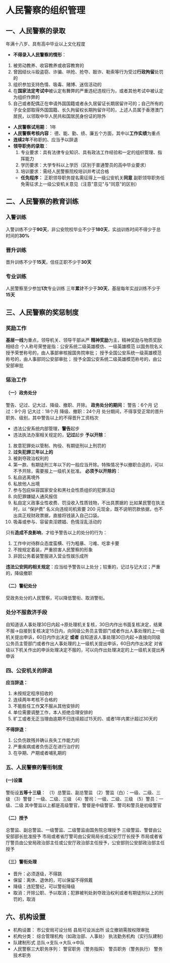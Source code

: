 # 人民警察的组织管理
## 一、人民警察的录取
年满⼗⼋岁、具有⾼中毕业以上⽂化程度
- **不得录入人民警察的情形**：
1. 被劳动教养、收容教养或收容教育的
2. 曾因结伙斗殴盗窃、诈骗、哄抢、抢夺、敲诈、勒索等行为受过**行政拘留**处罚的
3. 组织参加支持色情、吸毒、赌博、迷信活动的
4. 在**国家法定考试中**被认定有舞弊的严重违纪违规行为，或者其他考试中被认定为组织作弊的
5. 自己或者配偶正在申请外国国籍或者永久居留证长期居留许可的；自己所有的子女全部取得外国国籍、长久拘留权长期拘留许可的，上述人员属于香港澳门居民，以领取中华人民共和国居民身份证的除外
- **人民警察试用期**：
1年
- **人民警察考核内容**：
德、能、勤、绩、廉五个方面，其中以**工作实绩**为重点
- **连续2年**不称职的、应当予以辞退
- **领导职务的录取**：
	1. 专业要求：具有法律专业知识、具有政法⼯作经验和⼀定的组织管理、指挥能⼒
	2. 学历要求：⼤学专科以上学历（区别于普通警员的⾼中毕业要求）
	3. 培训要求：需经⼈⺠警察院校培训并考试合格
	- **任免程序：**
		正职领导职务提名需征得上⼀级公安机关**同意**
		副职领导职务任免需征求上⼀级公安机关意⻅（注意"意⻅"与"同意"的区别）

## 二、人民警察的教育训练

### 入警训练
入警训练不少于**90天**，非公安院校毕业不少于**180天**，实战训练时间不得少于总时间的**30%**
### 晋升训练
晋升训练不少于**15天**，信任正职不少于**30天**
### 专业训练
人民警察至少参加**1次**专业训练
三年**累计**不少于**30天**，基层每年实战训练不少于**15天**

## 三、人民警察的奖惩制度
### 奖励工作
**基层一线**为重点，领导机关、领导干部从严
**精神奖励**为主，精神奖励与物质奖励相结合
个人称号荣誉是指：公安系统二级英雄模仿、一级英雄模范
以国务院名义授予荣誉称号的，由人事部审核报国务院审批；
授予全国公安系统一级英雄模范称号的，由人事部同公安部审批；
授予全国公安系统二级英雄模范称号的，由公安部审批
### 惩治工作
#### （一）政务处分
警告、记过、记大过、降级、撤职、开除。
	**政务处分的期间**：
		警告：6个月
		记过：9个月
		记大过：18个月
		降级、撤职：24个月
		处分期间，不得享受正常的晋升职务、级别，其中警告以上的不得晋升工资档次
- 违法公安系统内部管理，**警告**起步
- 违法执法办案相关规定的，**记过**起步
**予以开除**：
1. 故意犯罪处以管制、拘役、有期徒刑以上刑罚的
2. **过失犯罪三年以上的**
3. 被剥夺政治权利的
4. 第一款、有期徒刑三年以下的一般应当开除。特殊情况予以撤职合适的，可以不予开除，需要报上一级机关批准。 
**必须予以开除的**：
5. 私自逃离境外
6. 私放他人出境
7. 参与包庇纵容国家安全和黑社会性质组织的犯罪活动
8. 向犯罪嫌疑人通风报信
9. 私自定义政事业性收费、罚没收入性质钱物，不出具票据的
	比如某民警在执法时，以 “保护费” 名义向违规司机索要 200 元现金，既不说明罚款依据，也不出具正规财政票据，直接将钱装入自己口袋。
10. 吸毒或参与、容留卖淫嫖娼、色情淫乱活动的

只有**造成不良影响**，才给予警告以上的处分的行为：
 1. 工作中对待群众态度蛮横、行为粗暴、刁难、吃拿卡要
 2. 不按规定着装，严重损害人民警察的形象
 3. 非因公务着装警服进入营业性娱乐成所

**违法公安网的相关规定**：应当给予警告以上处分；较重的，记过与记大过；严重的，降级撤职
#### （二）警纪处分
受政务处分的人民警察，可以降低警衔、取消警衔。
### 处分不服救济手段
自知道该人事处理30日内起->原处理机关复核，30日内作出书面复核决定，结果不服->自接到复核决定15日内，向同级公务员主管部门或者作出人事处理的上一级机关提出申诉，60日内作出决定
**或者**
自知道该人事处理30日内起->直接向同级公务员主管部门或者作出人事处理的上一级机关提出申诉，60日内作出决定
对省级以下机关作出的申诉处理决定不服的，可以向作出处理决定的上一级机关提出再申诉

### 四、公安机关的辞退
**应当辞退：**
1. 未按规定程序招收的
2. 连续两年考核不合格的
3. 不能胜任工作**又**不服从其他安排的
4. 单位需要调整工作，本人拒绝合理安排的
5. 旷工或者无正当理由逾期不归连续超过15天的、或者1年内累计超过30天的

**不得辞退**：
1. 公负伤致残并确认丧失工作能力的
2. 严重疾病或者负伤正在进行治疗的
3. 在孕期、产期或者哺乳期的
### 五、人民警察的警衔制度
#### (一)设置
警衔设**五等十三级**：
（1）总警监、副总警监
（2）警监（白）：一级、二级、三级
（3）警督：一级、二级、三级
（4）警司：一级、二级、三级
（5）警员：一级、二级
其中警监以上都是高级警官，警督是中级警官、警司和警员是初级警官
#### （二）授予
总警监、副总警监、一级警监、二级警监由国务院总理授予
三级警监、警督由公安部部长批准授予
市局或者省厅警司由公安局局长或公安厅厅长授予
市局或者省厅警员由公安局政治部主任或公安厅政治部主任授予，公安部则公安部政治部主任授予
#### （三）警衔处理
- 晋升：必须逐级，不得跳
- 保留：离休、退休的，可以保留不得佩戴
- 降级：违犯警纪，可以警衔降级
- 取消：开除公职、予以取消；犯罪被判处剥夺政治权利或者有期徒刑以上的刑罚的，取消
## 六、机构设置
- 机构设置：
	市公安局可设分局
	县局可设派出所
	设⽴撤销需按权限审批
- 机构分类：
	综合管理机构（如政治部、⼈事处）
	执法勤务机构（实⾏队建制）
- 队建制形式
	总队→⽀队→⼤队→中队
- ⼈⺠警察三⼤职务序列： 
	警官职务（警务指挥）
	警员职务（警务执⾏）
	警务技术职务
